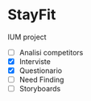 # StayFit
IUM project 

- [ ] Analisi competitors
- [x] Interviste
- [x] Questionario
- [ ] Need Finding
- [ ] Storyboards
